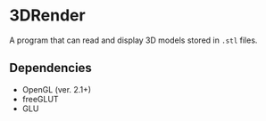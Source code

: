 # 3DRender
A program that can read and display 3D models stored in `.stl` files.

## Dependencies
- OpenGL (ver. 2.1+)
- freeGLUT
- GLU